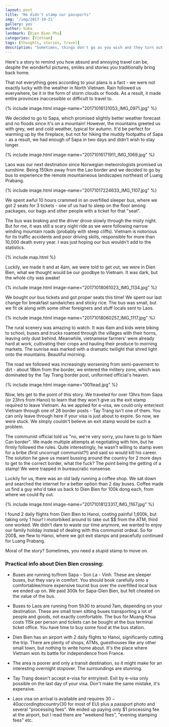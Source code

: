 ```yaml
---
layout: post
title: "He didn't stamp our passports"
img: '/img/2017-10-21'
gallery: yes
author: kuba
landmark: [Dien Bien Phu]
categories: [Vietnam]
tags: [thoughts, stories, travel]
description: "Sometimes, things don't go as you wish and they turn out shit. Because sometimes, you really need that stamp."
---
```


Here's a story to remind you how absurd and annoying travel can be, despite the wonderful pictures, smiles and stories you traditionally bring back home. 

That not everything goes according to your plans is a fact - we were not exactly lucky with the weather in North Vietnam. Rain followed us everywhere, be it in the form of storm clouds or floods. As a result, it made entire provinces inaccessible or difficult to travel to. 

{% include image.html image-name="20171016131053_IMG_0971.jpg" %}


We decided to go to Sapa, which promised slightly better weather forecast and no floods since it's on a mountain! However, the mountains greeted us with grey, wet and cold weather, typical for autumn. It'd be perfect for warming up by the fireplace, but not for hiking the muddy footpaths of Sapa - as a result, we had enough of Sapa in two days and didn't wish to stay longer. 

{% include image.html image-name="20171016171911_IMG_1069.jpg" %}

Laos was our next destination since Norwegian meteorologists promised us sunshine. Being 150km away from the Lao border and we decided to go by bus to experience the remote mountaineous landscapes northeast of Luang Prabang. 

{% include image.html image-name="20171017224633_IMG_1107.jpg" %}

We spent awful 10 hours crammed in an overfilled sleeper bus, where we got 2 seats for 3 tickets - one of us had to sleep on the floor among packages, our bags and other people with a ticket for that "seat". 

The bus was braking and the driver drove slowly through the misty night. But for me, it was still a scary night ride as we were following narrow winding mountain roads (probably with steep cliffs). Vietnam is notorious for its traffic accidents and poor driving skills, responsible for more than 10,000 death every year. I was just hoping our bus wouldn't add to the statistics.

{% include map.html %}

Luckily, we made it and at 4am, we were told to get out, we were in Dien Bien, what we thought would be our goodbye to Vietnam. It was dark, but the whole city was awake!

{% include image.html image-name="20171018061023_IMG_1134.jpg" %}

We bought our bus tickets and got proper seats this time! We spent our last change for breakfast sandwiches and sticky rice. The bus was small, but we fit ok along with some other foreigners and stuff locals sent to Laos.

{% include image.html image-name="20171018060257_IMG_1117.jpg" %}

The rural scenery was amazing to watch. It was 6am and kids were biking to school, buses and trucks roamed through the villages with their horns, leaving only dust behind. Meanwhile, vietnamese farmers' were already hard at work, cultivating their crops and hauling their produce to morning markets. The sunrise was marked with a dramatic twilight that shred light onto the mountains. Beautiful morning. 

The road we followed was increasingly worsening from semi-pavement to dirt -  about 18km from the border, we entered the militery zone, which was dominated by the Tay Trang border post, uniformed official's heaven. 

{% include image.html image-name="001lead.jpg" %}

Now, lets get to the point of this story. We traveled for over 13hrs from Sapa (or 23hrs from Hanoi) to learn that they won't give us the exit stamp required to leave Vietnam. As we applied for e-visa, we could only enter/exit Vietnam through one of 28 border posts - Tay Trang isn't one of them. You can only leave through here if your visa is just about to expire. So now, we were stuck. We simply couldn't believe an exit stamp would be such a problem. 

The communist official told us "no, we're very sorry, you have to go to Nam Can border". We made multiple attempts at negotiating with him, but he firmly followed the rules. Quite interestingly, he wasn't willing to stamp even for a bribe (first uncorrupt communist?!) and said so would kill his career. The solution he gave us meant bussing around the country for 2 more days to get to the correct border, what the fuck? The point being the getting of a stamp! We were trapped in bureaucratic nonsense. 

Luckily for us, there was an old lady running a coffee shop. We sat down and searched the internet for a better option than 2 day buses. Coffee made us find a guy who'd take us back to Dien Bien for 100k dong each, from where we could fly out. 

{% include image.html image-name="20171018123317_IMG_1167.jpg" %}

I found 2 daily flights from Dien Bien to Hanoi, costing painful 1,600k, but taking only 1 hour! I motorbiked around to take out $$ from the ATM, third one worked. We didn't dare to waste our time anymore, we wanted to enjoy our family holiday instead of dealing with this communist ordeal. So for 200$, we flew to Hanoi, where we got exit stamps and peacefully continued for Luang Prabang.

Moral of the story? Sometimes, you need a stupid stamp to move on. 


### Practical info about Dien Bien crossing:

  - Buses are running to/from Sapa - Son La - Vinh. These are sleeper buses, but they vary in comfort. You should book carefully onto a comfortablee/more expensive tourist bus over the overfilled local bus we ended up on. We paid 300k for Sapa-Dien Bien, but felt cheated on the value of the bus.

  - Buses to Laos are running from 5h30 to around 7am, depending on your destination. These are small town sitting buses transporting a lot of people and goods, not exactly comfortable. The bus for Muang Khua costs 115k per person and tickets can be bought at the bus terminal ticket office. You have time to buy some food at the bus station. 

  - Dien Bien has an airport with 2 daily flights to Hanoi, significantly cutting the trip. There are plenty of shops, ATMs, guesthouses like any other small town, but nothing to write home about. It's the place where Vietnam won its battle for independence from France.

  - The area is poorer and only a transit destination, so it might make for an interesting overnight stopover. The surroundings are stunning.  

  - Tay Trang doesn't accept e-visa for entry/exit. Exit by e-visa only possible on the last day of your visa. Don't make the same mistake, it's expensive.

  - Laos visa on arrival is available and requires $30-40 according to country ($30 for most of EU) plus a passport photo and several "processing fees". We ended up paying only $1 processing fee at the airport, but I read there are "weekend fees", "evening stamping fees" etc.